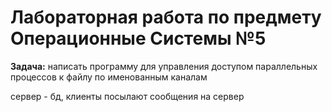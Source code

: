 # Лабораторная работа по предмету Операционные Системы №5
**Задача:** написать программу для управления доступом параллельных процессов к файлу по именованным каналам

сервер - бд, клиенты посылают сообщения на сервер
